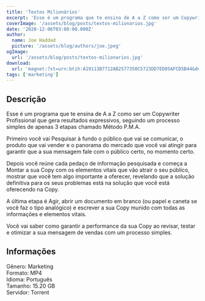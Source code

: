 ```yaml
---
title: 'Textos Milionários'
excerpt: 'Esse é um programa que te ensina de A a Z como ser um Copywriter Profissional que gera resultados expressivos, seguindo um processo simples de apenas 3 etapas chamado Método P.M.A. Primeiro você vai Pesquisar à fundo o público que vai se comunicar, o produto que vai vender e o panor'
coverImage: '/assets/blog/posts/textos-milionarios.jpg'
date: '2020-12-06T03:00:00.000Z'
author:
  name: Joe Haddad
  picture: '/assets/blog/authors/joe.jpeg'
ogImage:
  url: '/assets/blog/posts/textos-milionarios.jpg'
download:
  url: 'magnet:?xt=urn:btih:A19113B7712AB2577350C5723DD7ED05AFCD5B44&dn=Textos%20Milion%c3%a1rios%20-%20%c3%89dipo%20Tolentino&tr=udp%3a%2f%2ftracker.openbittorrent.com%3a1337%2fannounce&tr=udp%3a%2f%2ftracker.opentrackr.org%3a1337%2fannounce'
tags: ['marketing']
---
```

<h2>Descrição</h2>
<p></p><p>Esse é um programa que te ensina de A a Z como ser um Copywriter Profissional que gera resultados expressivos, seguindo um processo simples de apenas 3 etapas chamado Método P.M.A. </p><p>Primeiro você vai Pesquisar à fundo o público que vai se comunicar, o produto que vai vender e o panorama do mercado que você vai atingir para garantir que a sua mensagem fale com o público certo, no momento certo. </p><p>Depois você reúne cada pedaço de informação pesquisada e começa a Montar a sua Copy com os elementos vitais que vão atrair o seu público, mostrar que você tem algo importante a oferecer, revelando que a solução definitiva para os seus problemas está na solução que você está oferecendo na Copy. </p><p>A última etapa é Agir, abrir um documento em branco (ou papel e caneta se você faz o tipo analógico) e escrever a sua Copy munido com todas as informações e elementos vitais. </p><p>Você vai saber como garantir a performance da sua Copy ao revisar, testar e otimizar a sua mensagem de vendas com um processo simples.</p><h2>Informações</h2><p>Gênero: Marketing<br/>Formato: MP4<br/>Idioma: Português<br/>Tamanho: 15.20 GB<br/>Servidor: Torrent</p>